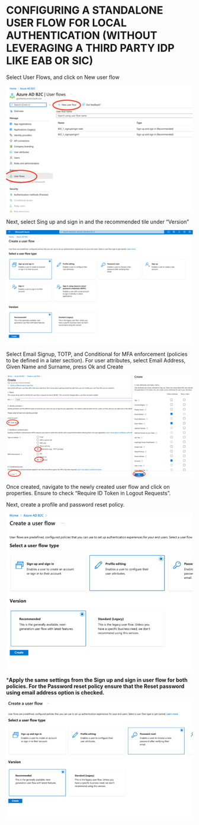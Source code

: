 # CONFIGURING A STANDALONE USER FLOW FOR LOCAL AUTHENTICATION (WITHOUT LEVERAGING A THIRD PARTY IDP LIKE EAB OR SIC)

Select User Flows, and click on New user flow

![image info](./../Images/Picture37.png)

Next, select Sing up and sign in and the recommended tile under “Version”

![image info](./../Images/Picture38.png)

Select Email Signup, TOTP, and Conditional for MFA enforcement (policies to be defined in a later section). For user attributes, select Email Address, Given Name and Surname, press Ok and Create


![image info](./../Images/Picture39.png)

Once created, navigate to the newly created user flow and click on properties. Ensure to check “Require ID Token in Logout Requests”. 

Next, create a profile and password reset policy.

![image info](./../Images/Picture40.png)

***Apply the same settings from the Sign up and sign in user flow for both policies. For the Password reset policy ensure that the Reset password using email address option is checked.**

![image info](./../Images/Picture41.png)




